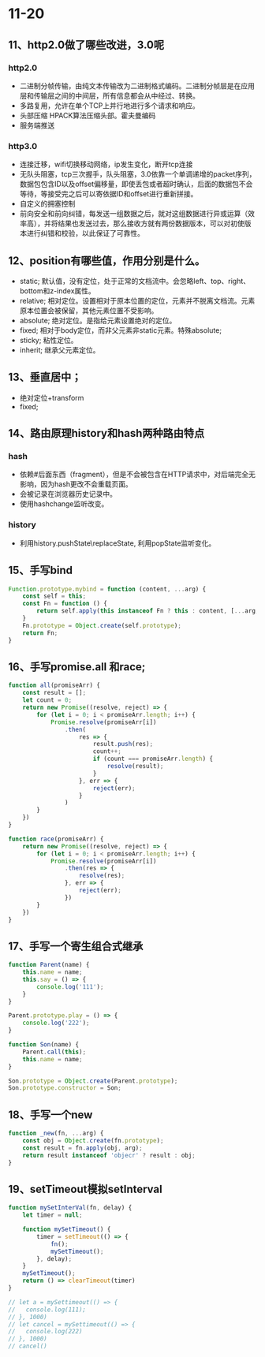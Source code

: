 # 11-20

## 11、http2.0做了哪些改进，3.0呢

### http2.0

- 二进制分帧传输，由纯文本传输改为二进制格式编码。二进制分帧层是在应用层和传输层之间的中间层，所有信息都会从中经过、转换。
- 多路复用，允许在单个TCP上并行地️进行多个请求和响应。
- 头部压缩 HPACK算法压缩头部。霍夫曼编码
- 服务端推送

### http3.0

- 连接迁移，wifi切换移动网络，ip发生变化，断开tcp连接
- 无队头阻塞，tcp三次握手，队头阻塞，3.0依靠一个单调递增的packet序列，数据包包含ID以及offset偏移量，即使丢包或者超时确认，后面的数据包不会等待，等接受完之后可以寄依据ID和offset进行重新拼接。
- 自定义的拥塞控制
- 前向安全和前向纠错，每发送一组数据之后，就对这组数据进行异或运算（效率高），并将结果也发送过去，那么接收方就有两份数据版本，可以对初使版本进行纠错和校验，以此保证了可靠性。

## 12、position有哪些值，作用分别是什么。

- static; 默认值，没有定位，处于正常的文档流中。会忽略left、top、right、bottom和z-index属性。
- relative; 相对定位。设置相对于原本位置的定位，元素并不脱离文档流。元素原本位置会被保留，其他元素位置不受影响。
- absolute; 绝对定位。是指给元素设置绝对的定位。
- fixed; 相对于body定位，而非父元素非static元素。特殊absolute;
- sticky; 粘性定位。
- inherit; 继承父元素定位。

## 13、垂直居中；

- 绝对定位+transform
- fixed;

## 14、路由原理history和hash两种路由特点

### hash

- 依赖#后面东西（fragment），但是不会被包含在HTTP请求中，对后端完全无影响，因为hash更改不会重载页面。
- 会被记录在浏览器历史记录中。
- 使用hashchange监听改变。

### history

- 利用history.pushState\replaceState, 利用popState监听变化。

## 15、手写bind

```javascript
Function.prototype.mybind = function (content, ...arg) {
    const self = this;
    const Fn = function () {
        return self.apply(this instanceof Fn ? this : content, [...arg, ...arguments]);
    }
    Fn.prototype = Object.create(self.prototype);
    return Fn;
}
```

## 16、手写promise.all 和race;

```javascript
function all(promiseArr) {
    const result = [];
    let count = 0;
    return new Promise((resolve, reject) => {
        for (let i = 0; i < promiseArr.length; i++) {
            Promise.resolve(promiseArr[i])
                .then(
                    res => {
                        result.push(res);
                        count++;
                        if (count === promiseArr.length) {
                            resolve(result);
                        }
                    }, err => {
                        reject(err);
                    }
                )
        }
    })
}
```

```javascript
function race(promiseArr) {
    return new Promise((resolve, reject) => {
        for (let i = 0; i < promiseArr.length; i++) {
            Promise.resolve(promiseArr[i])
                .then(res => {
                    resolve(res);
                }, err => {
                    reject(err);
                })
        }
    })
}
```

## 17、手写一个寄生组合式继承

```javascript
function Parent(name) {
    this.name = name;
    this.say = () => {
        console.log('111');
    }
}

Parent.prototype.play = () => {
    console.log('222');
}

function Son(name) {
    Parent.call(this);
    this.name = name;
}

Son.prototype = Object.create(Parent.prototype);
Son.prototype.constructor = Son;
```

## 18、手写一个new

```javascript
function _new(fn, ...arg) {
    const obj = Object.create(fn.prototype);
    const result = fn.apply(obj, arg);
    return result instanceof 'objecr' ? result : obj;
}
```

## 19、setTimeout模拟setInterval

```javascript
function mySetInterVal(fn, delay) {
    let timer = null;

    function mySetTimeout() {
        timer = setTimeout(() => {
            fn();
            mySetTimeout();
        }, delay);
    }
    mySetTimeout();
    return () => clearTimeout(timer)
}

// let a = mySettimeout(() => {
//   console.log(111);
// }, 1000)
// let cancel = mySettimeout(() => {
//   console.log(222)
// }, 1000)
// cancel()
```